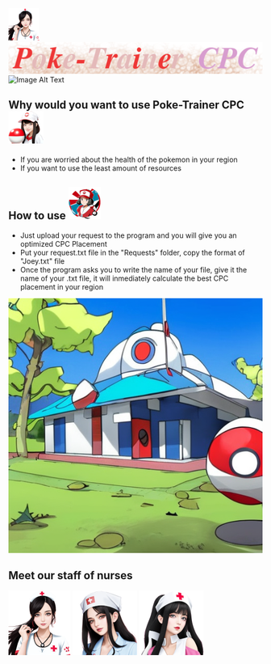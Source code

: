 ![Image Alt Text](https://github.com/Tatoloops/PublicRepository/blob/master/Python/Poke-Trainer%20CPC/Assets/Poke-Nurse-B64.png)   ![Image Alt Text](https://github.com/Tatoloops/PublicRepository/blob/master/Python/Poke-Trainer%20CPC/Assets/Poke-Logo64.png)   ![Image Alt Text]()


## Why would you want to use Poke-Trainer CPC ![Image Alt Text](https://github.com/Tatoloops/PublicRepository/blob/master/Python/Poke-Trainer%20CPC/Assets/Poke-Trainer64.png)
* If you are worried about the health of the pokemon in your region
* If you want to use the least amount of resources


## How to use ![Image Alt Text](https://github.com/Tatoloops/PublicRepository/blob/master/Python/Poke-Trainer%20CPC/Assets/Poke-Nurse64.png)
* Just upload your request to the program and you will give you an optimized CPC Placement
* Put your request.txt file in the "Requests" folder, copy the format of "Joey.txt" file
* Once the program asks you to write the name of your file, give it the name of your .txt file, it will inmediately calculate the best CPC placement in your region

![Image Alt Text](https://github.com/Tatoloops/PublicRepository/blob/master/Python/Poke-Trainer%20CPC/Assets/Poke-Center.png)
## Meet our staff of nurses

![Image Alt Text](https://github.com/Tatoloops/PublicRepository/blob/master/Python/Poke-Trainer%20CPC/Assets/Poke-Nurse-B128.png) ![Image Alt Text](https://github.com/Tatoloops/PublicRepository/blob/master/Python/Poke-Trainer%20CPC/Assets/Poke-Nurse-C128.png) ![Image Alt Text](https://github.com/Tatoloops/PublicRepository/blob/master/Python/Poke-Trainer%20CPC/Assets/Poke-Nurse-D128.png)




